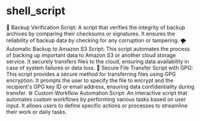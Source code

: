 # shell_script
🔐 Backup Verification Script: A script that verifies the integrity of backup archives by comparing their checksums or signatures. It ensures the reliability of backup data by checking for any corruption or tampering.
🌪️ Automatic Backup to Amazon S3 Script: This script automates the process of backing up important data to Amazon S3 or another cloud storage service. It securely transfers files to the cloud, ensuring data availability in case of system failures or data loss.
💾 Secure File Transfer Script with GPG: This script provides a secure method for transferring files using GPG encryption. It prompts the user to specify the file to encrypt and the recipient's GPG key ID or email address, ensuring data confidentiality during transfer.
⚙️ Custom Workflow Automation Script: An interactive script that automates custom workflows by performing various tasks based on user input. It allows users to define specific actions or processes to streamline their work or daily tasks.
